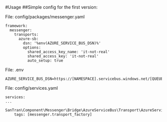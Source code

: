 #Usage
##Simple config for the first version:

File: config/packages/messenger.yaml

```
framework:
  messenger:
    transports:
      azure-sb:
        dsn: '%env(AZURE_SERVICE_BUS_DSN)%'
        options:
          shared_access_key_name: 'it-not-real'
          shared_access_key: 'it-not-real'
          auto_setup: true
```
File: .env

```
AZURE_SERVICE_BUS_DSN=https://[NAMESPACE].servicebus.windows.net/[QUEUE_NAME]
```
File: config/services.yaml
```
services:
...
  SanTran\Component\Messenger\Bridge\AzureServiceBus\Transport\AzureServiceBusTransportFactory:
    tags: [messenger.transport_factory]
```
